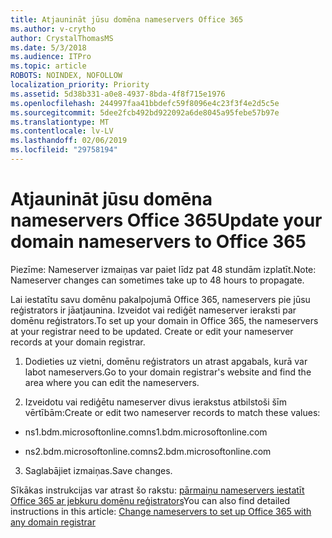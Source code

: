 ```yaml
---
title: Atjaunināt jūsu domēna nameservers Office 365
ms.author: v-crytho
author: CrystalThomasMS
ms.date: 5/3/2018
ms.audience: ITPro
ms.topic: article
ROBOTS: NOINDEX, NOFOLLOW
localization_priority: Priority
ms.assetid: 5d38b331-a0e8-4937-8bda-4f8f715e1976
ms.openlocfilehash: 244997faa41bbdefc59f8096e4c23f3f4e2d5c5e
ms.sourcegitcommit: 5dee2fcb492bd922092a6de8045a95febe57b97e
ms.translationtype: MT
ms.contentlocale: lv-LV
ms.lasthandoff: 02/06/2019
ms.locfileid: "29758194"
---
```

# <a name="update-your-domain-nameservers-to-office-365"></a><span data-ttu-id="8b911-102">Atjaunināt jūsu domēna nameservers Office 365</span><span class="sxs-lookup"><span data-stu-id="8b911-102">Update your domain nameservers to Office 365</span></span>

<span data-ttu-id="8b911-103">Piezīme: Nameserver izmaiņas var paiet līdz pat 48 stundām izplatīt.</span><span class="sxs-lookup"><span data-stu-id="8b911-103">Note: Nameserver changes can sometimes take up to 48 hours to propagate.</span></span>
  
<span data-ttu-id="8b911-p101">Lai iestatītu savu domēnu pakalpojumā Office 365, nameservers pie jūsu reģistrators ir jāatjaunina. Izveidot vai rediģēt nameserver ieraksti par domēnu reģistrators.</span><span class="sxs-lookup"><span data-stu-id="8b911-p101">To set up your domain in Office 365, the nameservers at your registrar need to be updated. Create or edit your nameserver records at your domain registrar.</span></span>
  
1. <span data-ttu-id="8b911-106">Dodieties uz vietni, domēnu reģistrators un atrast apgabals, kurā var labot nameservers.</span><span class="sxs-lookup"><span data-stu-id="8b911-106">Go to your domain registrar's website and find the area where you can edit the nameservers.</span></span>
    
2. <span data-ttu-id="8b911-107">Izveidotu vai rediģētu nameserver divus ierakstus atbilstoši šīm vērtībām:</span><span class="sxs-lookup"><span data-stu-id="8b911-107">Create or edit two nameserver records to match these values:</span></span>
    
  - <span data-ttu-id="8b911-108">ns1.bdm.microsoftonline.com</span><span class="sxs-lookup"><span data-stu-id="8b911-108">ns1.bdm.microsoftonline.com</span></span>
    
  - <span data-ttu-id="8b911-109">ns2.bdm.microsoftonline.com</span><span class="sxs-lookup"><span data-stu-id="8b911-109">ns2.bdm.microsoftonline.com</span></span>
    
3. <span data-ttu-id="8b911-110">Saglabājiet izmaiņas.</span><span class="sxs-lookup"><span data-stu-id="8b911-110">Save changes.</span></span>
    
<span data-ttu-id="8b911-111">Sīkākas instrukcijas var atrast šo rakstu: [pārmaiņu nameservers iestatīt Office 365 ar jebkuru domēnu reģistrators](https://support.office.com/article/Change-nameservers-at-any-domain-registrar-to-set-up-Office-365-a8b487a9-2a45-4581-9dc4-5d28a47010a2.aspx)</span><span class="sxs-lookup"><span data-stu-id="8b911-111">You can also find detailed instructions in this article: [Change nameservers to set up Office 365 with any domain registrar](https://support.office.com/article/Change-nameservers-at-any-domain-registrar-to-set-up-Office-365-a8b487a9-2a45-4581-9dc4-5d28a47010a2.aspx)</span></span>
  

